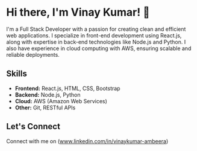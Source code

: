 # Hi there, I'm Vinay Kumar! 👋

I'm a Full Stack Developer with a passion for creating clean and efficient web applications. I specialize in front-end development using React.js, along with expertise in back-end technologies like Node.js and Python. I also have experience in cloud computing with AWS, ensuring scalable and reliable deployments.

## Skills

- **Frontend:** React.js, HTML, CSS, Bootstrap
- **Backend:** Node.js, Python
- **Cloud:** AWS (Amazon Web Services)
- **Other:** Git, RESTful APIs

## Let's Connect

Connect with me on (www.linkedin.com/in/vinaykumar-ambeera)

